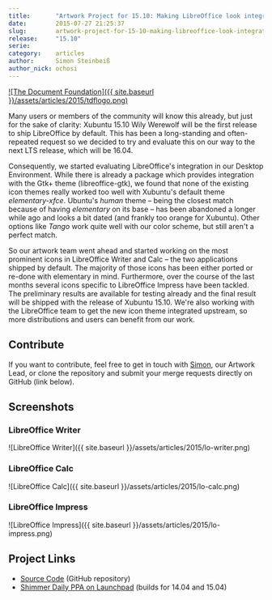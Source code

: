```yaml
---
title:       "Artwork Project for 15.10: Making LibreOffice look integrated"
date:        2015-07-27 21:25:37
slug:        artwork-project-for-15-10-making-libreoffice-look-integrated
release:     "15.10"
serie:       
category:    articles
author:      Simon Steinbeiß
author_nick: ochosi
---
```


[![The Document Foundation]({{ site.baseurl }}/assets/articles/2015/tdflogo.png)](http://www.documentfoundation.org)

Many users or members of the community will know this already, but just for the sake of clarity: Xubuntu 15.10 Wily Werewolf will be the first release to ship LibreOffice by default. This has been a long-standing and often-repeated request so we decided to try and evaluate this on our way to the next LTS release, which will be 16.04.

Consequently, we started evaluating LibreOffice's integration in our Desktop Environment. While there is already a package which provides integration with the Gtk+ theme (libreoffice-gtk), we found that none of the existing icon themes really worked too well with Xubuntu's default theme *elementary-xfce*. Ubuntu's *human* theme – being the closest match because of having *elementary* on its base – has been abandoned a longer while ago and looks a bit dated (and frankly too orange for Xubuntu). Other options like *Tango* work quite well with our color scheme, but still aren't a perfect match.

So our artwork team went ahead and started working on the most prominent icons in LibreOffice Writer and Calc – the two applications shipped by default. The majority of those icons has been either ported or re-done with elementary in mind. Furthermore, over the course of the last months several icons specific to LibreOffice Impress have been tackled. The preliminary results are available for testing already and the final result will be shipped with the release of Xubuntu 15.10. We're also working with the LibreOffice team to get the new icon theme integrated upstream, so more distributions and users can benefit from our work.

Contribute
----------

If you want to contribute, feel free to get in touch with [Simon](https://launchpad.net/~ochosi), our Artwork Lead, or clone the repository and submit your merge requests directly on GitHub (link below).

Screenshots
-----------

### LibreOffice Writer

![LibreOffice Writer]({{ site.baseurl }}/assets/articles/2015/lo-writer.png)

### LibreOffice Calc

![LibreOffice Calc]({{ site.baseurl }}/assets/articles/2015/lo-calc.png)

### LibreOffice Impress

![LibreOffice Impress]({{ site.baseurl }}/assets/articles/2015/lo-impress.png)

Project Links
-------------

- [Source Code](https://github.com/shimmerproject/libreoffice-style-elementary) (GitHub repository)
- [Shimmer Daily PPA on Launchpad](https://launchpad.net/~shimmerproject/+archive/daily) (builds for 14.04 and 15.04)
